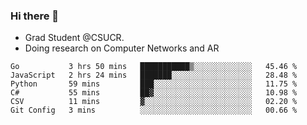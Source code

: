 ### Hi there 👋
- Grad Student @CSUCR. 
- Doing research on Computer Networks and AR
<!--START_SECTION:waka-->

```text
Go           3 hrs 50 mins   ███████████▒░░░░░░░░░░░░░   45.46 %
JavaScript   2 hrs 24 mins   ███████░░░░░░░░░░░░░░░░░░   28.48 %
Python       59 mins         ███░░░░░░░░░░░░░░░░░░░░░░   11.75 %
C#           55 mins         ██▓░░░░░░░░░░░░░░░░░░░░░░   10.98 %
CSV          11 mins         ▓░░░░░░░░░░░░░░░░░░░░░░░░   02.20 %
Git Config   3 mins          ░░░░░░░░░░░░░░░░░░░░░░░░░   00.66 %
```

<!--END_SECTION:waka-->
<!--
**jluo117/jluo117** is a ✨ _special_ ✨ repository because its `README.md` (this file) appears on your GitHub profile.

Here are some ideas to get you started:

- 🔭 I’m currently working on ...
- 🌱 I’m currently learning ...
- 👯 I’m looking to collaborate on ...
- 🤔 I’m looking for help with ...
- 💬 Ask me about ...
- 📫 How to reach me: ...
- 😄 Pronouns: ...
- ⚡ Fun fact: ...
-->
